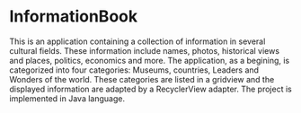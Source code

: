 # InformationBook
This is an application containing a collection of information in several cultural fields. These information include names,
photos, historical views and places, politics, economics and more. The application, as a begining,  is categorized  into four categories:
Museums, countries, Leaders and Wonders of the world. These categories are listed in a gridview
and the displayed information are adapted by a RecyclerView adapter. The project is implemented in Java language.
